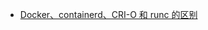 
* [Docker、containerd、CRI-O 和 runc 的区别](https://www.tutorialworks.com/difference-docker-containerd-runc-crio-oci/)
